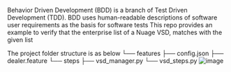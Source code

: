 Behavior Driven Development (BDD) is a branch of Test Driven Development (TDD). BDD uses human-readable descriptions of software user requirements as the basis for software tests
This repo provides an example to verify that the enterprise list of a Nuage VSD, matches with the given list

The project folder structure is as below
└── features
    ├── config.json
    ├── dealer.feature
    └── steps
        ├── vsd_manager.py
        └── vsd_steps.py
![image](https://github.com/muzafferkahraman/nuage_test_with_behave/assets/16094865/13bc550b-ebee-46a9-ad48-9e2583bb07b7)

